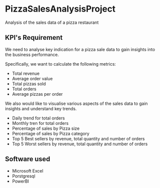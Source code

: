 # PizzaSalesAnalysisProject
Analysis of the sales data of a pizza restaurant

## KPI's Requirement
We need to analyse key indication for a pizza sale data to gain insights into the business performance.

Specifically, we want to calculate the following metrics:

- Total revenue
- Average order value
- Total pizzas sold
- Total orders
- Average pizzas per order

We also would like to visualise various aspects of the sales data to gain insights and understand key trends.

- Daily trend for total orders
- Monthly tren for total orders
- Percentage of sales by Pizza size
- Percentage of sales by Pizza category
- Top 5 Best sellers by revenue, total quantity and number of orders
- Top 5 Worst sellers by revenue, total quantity and number of orders

## Software used
- Microsoft Excel
- Porstgresql
- PowerBI